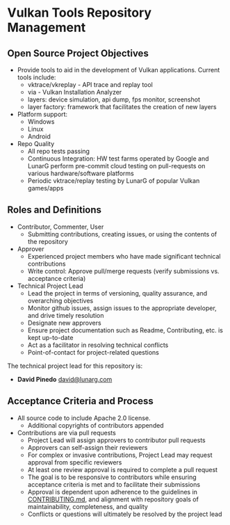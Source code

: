 # **Vulkan Tools Repository Management**

## **Open Source Project Objectives**

* Provide tools to aid in the development of Vulkan applications. Current tools include:
  * vktrace/vkreplay - API trace and replay tool
  * via - Vulkan Installation Analyzer
  * layers: device simulation, api dump, fps monitor, screenshot
  * layer factory: framework that facilitates the creation of new layers
* Platform support:
  * Windows
  * Linux
  * Android
* Repo Quality
  * All repo tests passing
  * Continuous Integration: HW test farms operated by Google and LunarG perform pre-commit cloud testing on pull-requests on various hardware/software platforms
  * Periodic vktrace/replay testing by LunarG of popular Vulkan games/apps

## **Roles and Definitions**

* Contributor, Commenter, User
  * Submitting contributions, creating issues, or using the contents of the repository
* Approver
  * Experienced project members who have made significant technical contributions
  * Write control: Approve pull/merge requests (verify submissions vs. acceptance criteria)
* Technical Project Lead
  * Lead the project in terms of versioning, quality assurance, and overarching objectives
  * Monitor github issues, assign issues to the appropriate developer, and drive timely resolution
  * Designate new approvers
  * Ensure project documentation such as Readme, Contributing, etc. is kept up-to-date
  * Act as a facilitator in resolving technical conflicts
  * Point-of-contact for project-related questions

The technical project lead for this repository is:

* **David Pinedo** [david@lunarg.com](mailto:david@lunarg.com)

## **Acceptance Criteria and Process**

* All source code to include Apache 2.0 license.
  * Additional copyrights of contributors appended
* Contributions are via pull requests
  * Project Lead will assign approvers to contributor pull requests
  * Approvers can self-assign their reviewers
  * For complex or invasive contributions,  Project Lead may request approval from specific reviewers
  * At least one review approval is required to complete a pull request
  * The goal is to be responsive to contributors while ensuring acceptance criteria is met and to facilitate their submissions
  * Approval is dependent upon adherence to the guidelines in [CONTRIBUTING.md](CONTRIBUTING.md), and alignment with
    repository goals of maintainability, completeness, and quality
  * Conflicts or questions will ultimately be resolved by the project lead
